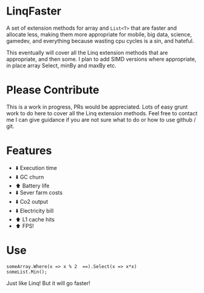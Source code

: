 # LinqFaster
A set of extension methods for array and `List<T>` that are faster and allocate less, making them more appropriate for mobile, big data, science, gamedev, and everything because wasting cpu cycles is a sin, and hateful.

This eventually will cover all the Linq extension methods
that are appropriate, and then some. I plan to add SIMD versions where appropriate, in place array Select, minBy and maxBy etc.

# Please Contribute
This is a work in progress, PRs would be appreciated. Lots of easy grunt work to do here to cover all the Linq extension methods. Feel free to contact me I can give guidance if you are not sure what to do or how to use github / git.

# Features

* :arrow_down: Execution time
* :arrow_down: GC churn
* :arrow_up: Battery life
* :arrow_down: Sever farm costs
* :arrow_down: Co2 output
* :arrow_down: Electricity bill
* :arrow_up: L1 cache hits
* :arrow_up: FPS!

# Use

```
someArray.Where(x => x % 2  ==).Select(x => x*x)
someList.Min();
```

Just like Linq! But it will go faster!



